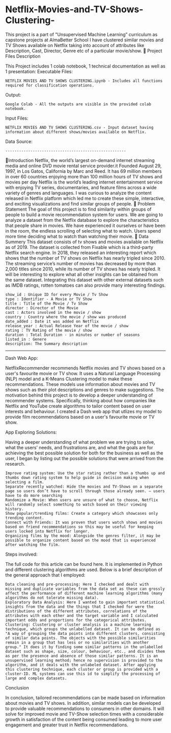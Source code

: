 # Netflix-Movies-and-TV-Shows-Clustering-
This project is a part of "Unsupervised Machine Learning” curriculum as capstone projects at AlmaBetter School 
I have clustered similar movies and TV Shows available on Netflix taking into account of attributes like Description, Cast, Director, Genre etc of a particular movie/show.
💾 Project Files Description

This Project includes 1 colab notebook, 1 technical documentation as well as 1 presentation:
Executable Files:

    NETFLIX MOVIES AND TV SHOWS CLUSTERING.ipynb - Includes all functions required for classification operations.

Output:

    Google Colab - All the outputs are visible in the provided colab notebook. 

Input Files:

    NETFLIX MOVIES AND TV SHOWS CLUSTERING.csv - Input dataset having information about different shows/movies available on Netflix.

Data Source:


    -----------------------------------------------------

📖Introduction
Netflix, the world’s largest on-demand internet streaming media and online DVD movie rental service provider.it Founded August 29, 1997, in Los Gatos, California by Marc and Reed. It has 69 million members in over 60 countries enjoying more than 100 million hours of TV shows and movies per day Netflix is the world’s leading internet entertainment service with enjoying TV series, documentaries, and feature films across a wide variety of genres and languages. I was curious to analyze the content released in Netflix platform which led me to create these simple, interactive, and exciting visualizations and find similar groups of people.
📖 Problem Statement
The goal of this project is to find similarity within groups of people to build a movie recommendation system for users. We are going to analyze a dataset from the Netflix database to explore the characteristics that people share in movies. We have experienced it ourselves or have been in the room, the endless scrolling of selecting what to watch. Users spend more time deciding what to watch than watching their movie.
📖 Data Summery
This dataset consists of tv shows and movies available on Netflix as of 2019. The dataset is collected from Fixable which is a third-party Netflix search engine. In 2018, they released an interesting report which shows that the number of TV shows on Netflix has nearly tripled since 2010. The streaming service’s number of movies has decreased by more than 2,000 titles since 2010, while its number of TV shows has nearly tripled. It will be interesting to explore what all other insights can be obtained from the same dataset. Integrating this dataset with other external datasets such as IMDB ratings, rotten tomatoes can also provide many interesting findings.

    show_id : Unique ID for every Movie / Tv Show
    type : Identifier - A Movie or TV Show
    title : Title of the Movie / Tv Show
    director : Director of the Movie
    cast : Actors involved in the movie / show
    country : Country where the movie / show was produced
    date_added : Date it was added on Netflix
    release_year : Actual Release Year of the movie / show
    rating : TV Rating of the movie / show
    duration : Total Duration - in minutes or number of seasons
    listed_in : Genere
    description: The Summary description

-----------------------------------------------------
Dash Web App:

NetflixRecommender recommends Netflix movies and TV shows based on a user's favourite movie or TV show. It uses a Natural Language Processing (NLP) model and a K-Means Clustering model to make these recommendations. These models use information about movies and TV shows such as their plot descriptions and genres to make suggestions. The motivation behind this project is to develop a deeper understanding of recommender systems. Specifically, thinking about how companies like Netflix and YouTube create algorithms to tailor content based on user interests and behaviour. I created a Dash web app that utlizes my model to provide film recommendations based on a user's favourite movie or TV show.

App
Exploring Solutions:

Having a deeper understanding of what problem we are trying to solve, what the users’ needs, and frustrations are, and what the goals are for achieving the best possible solution for both for the business as well as the user, I began by listing out the possible solutions that were arrived from the research.

    Improve rating system: Use the star rating rather than a thumbs up and thumbs down rating system to help guide in decision making when selecting a film.
    Separate recently watched: Hide the movies and TV-Shows on a separate page so users don’t have to scroll through those already seen. — users have to do more searching
    Randomize a Movie: When users are unsure of what to choose, Netflix will randomly select something to watch based on their viewing history.
    Show popular/trending films: Create a category which showcases only trending content.
    Connect with Friends: It was proven that users watch shows and movies based on friend recommendations so this may be useful for keeping users locked into Netflix for longer.
    Organizing films by the mood: Alongside the genres filter, it may be possible to organize content based on the mood that is experienced after watching the film.

Steps involved:

The full code for this article can be found here. It is implemented in Python and different clustering algorithms are used. Below is a brief description of the general approach that I employed:

    Data cleaning and pre-processing: Here I checked and dealt with missing and duplicate variables from the data set as these can grossly affect the performance of different machine learning algorithms (many algorithms do not tolerate missing data).
    Exploratory Data Analysis: Here I wanted to gain important statistical insights from the data and the things that I checked for were the distributions of the different attributes, correlations of the attributes with each other and the target variable and I calculated important odds and proportions for the categorical attributes.
    Clustering: Clustering or cluster analysis is a machine learning technique, which groups the unlabelled dataset. It can be defined as "A way of grouping the data points into different clusters, consisting of similar data points. The objects with the possible similarities remain in a group that has less or no similarities with another group." It does it by finding some similar patterns in the unlabelled dataset such as shape, size, colour, behaviour, etc., and divides them as per the presence and absence of those similar patterns. It is an unsupervised learning method; hence no supervision is provided to the algorithm, and it deals with the unlabeled dataset. After applying this clustering technique, each cluster or group is provided with a cluster-ID. ML systems can use this id to simplify the processing of large and complex datasets.

Conclusion

In conclusion, tailored recommendations can be made based on information about movies and TV shows. In addition, similar models can be developed to provide valuable recommendations to consumers in other domains. It will solve for improved movie and TV-Show selection times with a considerable growth in satisfaction of the content being consumed leading to more user engagement and greater trust in Netflix recommendations.
